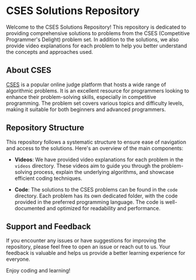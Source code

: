# CSES Solutions Repository

Welcome to the CSES Solutions Repository! This repository is dedicated to providing comprehensive solutions to problems from the CSES (Competitive Programmer's Delight) problem set. In addition to the solutions, we also provide video explanations for each problem to help you better understand the concepts and approaches used.

## About CSES

[CSES](https://cses.fi/problemset/) is a popular online judge platform that hosts a wide range of algorithmic problems. It is an excellent resource for programmers looking to enhance their problem-solving skills, especially in competitive programming. The problem set covers various topics and difficulty levels, making it suitable for both beginners and advanced programmers.

## Repository Structure

This repository follows a systematic structure to ensure ease of navigation and access to the solutions. Here's an overview of the main components:

- **Videos**: We have provided video explanations for each problem in the `videos` directory. These videos aim to guide you through the problem-solving process, explain the underlying algorithms, and showcase efficient coding techniques.

- **Code**: The solutions to the CSES problems can be found in the `code` directory. Each problem has its own dedicated folder, with the code provided in the preferred programming language. The code is well-documented and optimized for readability and performance.


## Support and Feedback

If you encounter any issues or have suggestions for improving the repository, please feel free to open an issue or reach out to us. Your feedback is valuable and helps us provide a better learning experience for everyone.

Enjoy coding and learning!

